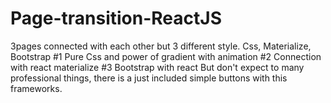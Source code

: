 # Page-transition-ReactJS
3pages connected with each other but 3 different style. Css, Materialize, Bootstrap 
#1 Pure Css and power of gradient with animation 
#2 Connection with react materialize 
#3 Bootstrap with react 
But don't expect to many professional things, there is a just included simple buttons with this frameworks. 
